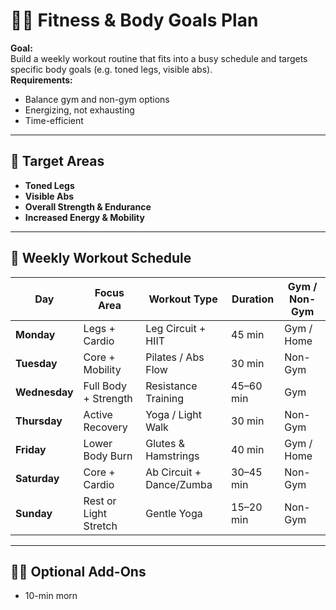 # 🏋️‍♀️ Fitness & Body Goals Plan

**Goal:**  
Build a weekly workout routine that fits into a busy schedule and targets specific body goals (e.g. toned legs, visible abs).  
**Requirements:**  
- Balance gym and non-gym options  
- Energizing, not exhausting  
- Time-efficient

---

## 🎯 Target Areas
- **Toned Legs**
- **Visible Abs**
- **Overall Strength & Endurance**
- **Increased Energy & Mobility**

---

## 📅 Weekly Workout Schedule

| Day        | Focus Area          | Workout Type       | Duration | Gym / Non-Gym |
|------------|---------------------|--------------------|----------|---------------|
| **Monday** | Legs + Cardio       | Leg Circuit + HIIT | 45 min   | Gym / Home    |
| **Tuesday**| Core + Mobility     | Pilates / Abs Flow | 30 min   | Non-Gym       |
| **Wednesday** | Full Body + Strength | Resistance Training | 45–60 min | Gym           |
| **Thursday**| Active Recovery     | Yoga / Light Walk  | 30 min   | Non-Gym       |
| **Friday** | Lower Body Burn     | Glutes & Hamstrings | 40 min   | Gym / Home    |
| **Saturday**| Core + Cardio       | Ab Circuit + Dance/Zumba | 30–45 min | Non-Gym   |
| **Sunday** | Rest or Light Stretch| Gentle Yoga        | 15–20 min | Non-Gym       |

---

## 🧘‍♀️ Optional Add-Ons
- 10-min morn
